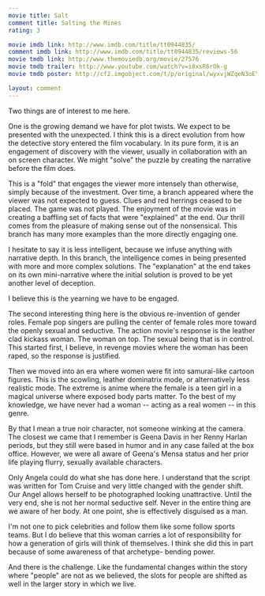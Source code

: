 ```yaml
---
movie title: Salt
comment title: Salting the Mines
rating: 3

movie imdb link: http://www.imdb.com/title/tt0944835/
comment imdb link: http://www.imdb.com/title/tt0944835/reviews-56
movie tmdb link: http://www.themoviedb.org/movie/27576
movie tmdb trailer: http://www.youtube.com/watch?v=i8xsR6rOk-g
movie tmdb poster: http://cf2.imgobject.com/t/p/original/wyxvjWZqeN3oEYCyH2a5848jIBd.jpg

layout: comment
---
```


Two things are of interest to me here.

One is the growing demand we have for plot twists. We expect to be presented with the unexpected. I think this is a direct evolution from how the detective story entered the film vocabulary. In its pure form, it is an engagement of discovery with the viewer, usually in collaboration with an on screen character. We might "solve" the puzzle by creating the narrative before the film does.

This is a "fold" that engages the viewer more intensely than otherwise, simply because of the investment. Over time, a branch appeared where the viewer was not expected to guess. Clues and red herrings ceased to be placed. The game was not played. The enjoyment of the movie was in creating a baffling set of facts that were "explained" at the end. Our thrill comes from the pleasure of making sense out of the nonsensical. This branch has many more examples than the more directly engaging one. 

I hesitate to say it is less intelligent, because we infuse anything with narrative depth. In this branch, the intelligence comes in being presented with more and more complex solutions. The "explanation" at the end takes on its own mini-narrative where the initial solution is proved to be yet another level of deception.

I believe this is the yearning we have to be engaged. 

The second interesting thing here is the obvious re-invention of gender roles. Female pop singers are pulling the center of female roles more toward the openly sexual and seductive. The action movie's response is the leather clad kickass woman. The woman on top. The sexual being that is in control. This started first, I believe, in revenge movies where the woman has been raped, so the response is justified. 

Then we moved into an era where women were fit into samurai-like cartoon figures. This is the scowling, leather dominatrix mode, or alternatively less realistic mode. The extreme is anime where the female is a teen girl in a magical universe where exposed body parts matter. To the best of my knowledge, we have never had a woman -- acting as a real women -- in this genre. 

By that I mean a true noir character, not someone winking at the camera. The closest we came that I remember is Geena Davis in her Renny Harlan periods, but they still were based in humor and in any case failed at the box office. However, we were all aware of Geena's Mensa status and her prior life playing flurry, sexually available characters.

Only Angela could do what she has done here. I understand that the script was written for Tom Cruise and very little changed with the gender shift. Our Angel allows herself to be photographed looking unattractive. Until the very end, she is not her normal seductive self. Never in the entire thing are we aware of her body. At one point, she is effectively disguised as a man.

I'm not one to pick celebrities and follow them like some follow sports teams. But I do believe that this woman carries a lot of responsibility for how a generation of girls will think of themselves. I think she did this in part because of some awareness of that archetype- bending power.

And there is the challenge. Like the fundamental changes within the story where "people" are not as we believed, the slots for people are shifted as well in the larger story in which we live.